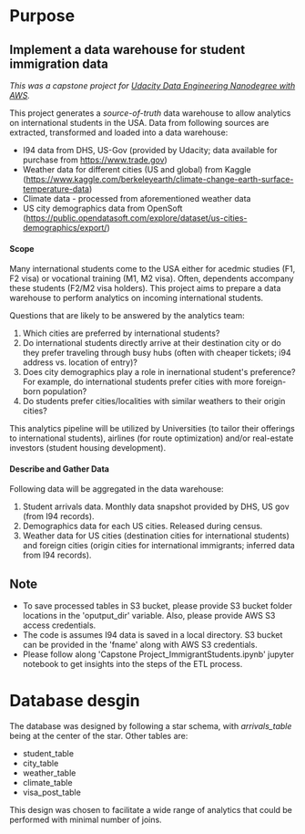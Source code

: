 # Purpose
## Implement a data warehouse for student immigration data
*This was a capstone project for [Udacity Data Engineering Nanodegree with AWS](https://www.udacity.com/course/data-engineer-nanodegree--nd027).*

This project generates a *source-of-truth* data warehouse to allow analytics on international students in the USA. Data from following sources are extracted, transformed and loaded into a data warehouse:
* I94 data from DHS, US-Gov (provided by Udacity; data available for purchase from https://www.trade.gov)
* Weather data for different cities (US and global) from Kaggle (https://www.kaggle.com/berkeleyearth/climate-change-earth-surface-temperature-data)
* Climate data - processed from aforementioned weather data
* US city demographics data from OpenSoft (https://public.opendatasoft.com/explore/dataset/us-cities-demographics/export/)


#### Scope 
Many international students come to the USA either for acedmic studies (F1, F2 visa) or vocational training (M1, M2 visa). Often, dependents accompany these students (F2/M2 visa holders). This project aims to prepare a data warehouse to perform analytics on incoming international students. 

Questions that are likely to be answered by the analytics team:
1. Which cities are preferred by international students?
2. Do international students directly arrive at their destination city or do they prefer traveling through busy hubs (often with cheaper tickets; i94 address vs. location of entry)?
3. Does city demographics play a role in inernational student's preference? For example, do international students prefer cities with more foreign-born population?
4. Do students prefer cities/localities with similar weathers to their origin cities?

This analytics pipeline will be utilized by Universities (to tailor their offerings to international students), airlines (for route optimization) and/or real-estate investors (student housing development).

#### Describe and Gather Data 

Following data will be aggregated in the data warehouse:
1. Student arrivals data. Monthly data snapshot provided by DHS, US gov (from I94 records).
2. Demographics data for each US cities. Released during census.
3. Weather data for US cities (destination cities for international students) and foreign cities (origin cities for international immigrants; inferred data from I94 records).

## Note

* To save processed tables in S3 bucket, please provide S3 bucket folder locations in the 'oputput_dir' variable. Also, please provide AWS S3 access credentials.
* The code is assumes I94 data is saved in a local directory. S3 bucket can be provided in the 'fname' along with AWS S3 credentials.
* Please follow along 'Capstone Project_ImmigrantStudents.ipynb' jupyter notebook to get insights into the steps of the ETL process.

# Database desgin
The database was designed by following a star schema, with *arrivals_table* being at the center of the star. Other tables are:

* student_table
* city_table
* weather_table
* climate_table
* visa_post_table

This design was chosen to facilitate a wide range of analytics that could be performed with minimal number of joins.
